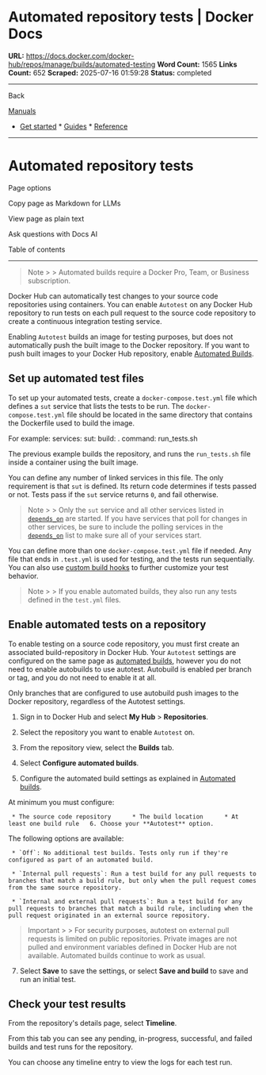 # Automated repository tests | Docker Docs

**URL:** https://docs.docker.com/docker-hub/repos/manage/builds/automated-testing
**Word Count:** 1565
**Links Count:** 652
**Scraped:** 2025-07-16 01:59:28
**Status:** completed

---

Back

[Manuals](https://docs.docker.com/manuals/)

  * [Get started](https://docs.docker.com/get-started/)   * [Guides](https://docs.docker.com/guides/)   * [Reference](https://docs.docker.com/reference/)

* * *

# Automated repository tests

Page options

Copy page as Markdown for LLMs

View page as plain text

Ask questions with Docs AI

Table of contents

* * *

> Note >  > Automated builds require a Docker Pro, Team, or Business subscription.

Docker Hub can automatically test changes to your source code repositories using containers. You can enable `Autotest` on any Docker Hub repository to run tests on each pull request to the source code repository to create a continuous integration testing service.

Enabling `Autotest` builds an image for testing purposes, but does not automatically push the built image to the Docker repository. If you want to push built images to your Docker Hub repository, enable [Automated Builds](https://docs.docker.com/docker-hub/repos/manage/builds/).

## Set up automated test files

To set up your automated tests, create a `docker-compose.test.yml` file which defines a `sut` service that lists the tests to be run. The `docker-compose.test.yml` file should be located in the same directory that contains the Dockerfile used to build the image.

For example:               services:       sut:         build: .         command: run_tests.sh

The previous example builds the repository, and runs the `run_tests.sh` file inside a container using the built image.

You can define any number of linked services in this file. The only requirement is that `sut` is defined. Its return code determines if tests passed or not. Tests pass if the `sut` service returns `0`, and fail otherwise.

> Note >  > Only the `sut` service and all other services listed in [`depends_on`](https://docs.docker.com/reference/compose-file/services/#depends_on) are started. If you have services that poll for changes in other services, be sure to include the polling services in the [`depends_on`](https://docs.docker.com/reference/compose-file/services/#depends_on) list to make sure all of your services start.

You can define more than one `docker-compose.test.yml` file if needed. Any file that ends in `.test.yml` is used for testing, and the tests run sequentially. You can also use [custom build hooks](https://docs.docker.com/docker-hub/repos/manage/builds/advanced/#override-build-test-or-push-commands) to further customize your test behavior.

> Note >  > If you enable automated builds, they also run any tests defined in the `test.yml` files.

## Enable automated tests on a repository

To enable testing on a source code repository, you must first create an associated build-repository in Docker Hub. Your `Autotest` settings are configured on the same page as [automated builds](https://docs.docker.com/docker-hub/repos/manage/builds/), however you do not need to enable autobuilds to use autotest. Autobuild is enabled per branch or tag, and you do not need to enable it at all.

Only branches that are configured to use autobuild push images to the Docker repository, regardless of the Autotest settings.

  1. Sign in to Docker Hub and select **My Hub** > **Repositories**.

  2. Select the repository you want to enable `Autotest` on.

  3. From the repository view, select the **Builds** tab.

  4. Select **Configure automated builds**.

  5. Configure the automated build settings as explained in [Automated builds](https://docs.docker.com/docker-hub/repos/manage/builds/).

At minimum you must configure:

     * The source code repository      * The build location      * At least one build rule   6. Choose your **Autotest** option.

The following options are available:

     * `Off`: No additional test builds. Tests only run if they're configured as part of an automated build.

     * `Internal pull requests`: Run a test build for any pull requests to branches that match a build rule, but only when the pull request comes from the same source repository.

     * `Internal and external pull requests`: Run a test build for any pull requests to branches that match a build rule, including when the pull request originated in an external source repository.

> Important >  > For security purposes, autotest on external pull requests is limited on public repositories. Private images are not pulled and environment variables defined in Docker Hub are not available. Automated builds continue to work as usual.

  7. Select **Save** to save the settings, or select **Save and build** to save and run an initial test.

## Check your test results

From the repository's details page, select **Timeline**.

From this tab you can see any pending, in-progress, successful, and failed builds and test runs for the repository.

You can choose any timeline entry to view the logs for each test run.